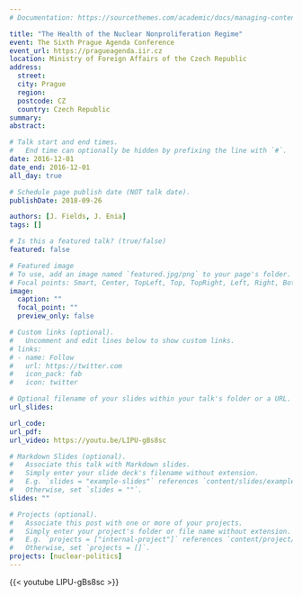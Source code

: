 ```yaml
---
# Documentation: https://sourcethemes.com/academic/docs/managing-content/

title: "The Health of the Nuclear Nonproliferation Regime"
event: The Sixth Prague Agenda Conference
event_url: https://pragueagenda.iir.cz
location: Ministry of Foreign Affairs of the Czech Republic
address:
  street:
  city: Prague
  region:
  postcode: CZ
  country: Czech Republic
summary:
abstract:

# Talk start and end times.
#   End time can optionally be hidden by prefixing the line with `#`.
date: 2016-12-01
date_end: 2016-12-01
all_day: true

# Schedule page publish date (NOT talk date).
publishDate: 2018-09-26

authors: [J. Fields, J. Enia]
tags: []

# Is this a featured talk? (true/false)
featured: false

# Featured image
# To use, add an image named `featured.jpg/png` to your page's folder. 
# Focal points: Smart, Center, TopLeft, Top, TopRight, Left, Right, BottomLeft, Bottom, BottomRight.
image:
  caption: ""
  focal_point: ""
  preview_only: false

# Custom links (optional).
#   Uncomment and edit lines below to show custom links.
# links:
# - name: Follow
#   url: https://twitter.com
#   icon_pack: fab
#   icon: twitter

# Optional filename of your slides within your talk's folder or a URL.
url_slides: 

url_code:
url_pdf:
url_video: https://youtu.be/LIPU-gBs8sc

# Markdown Slides (optional).
#   Associate this talk with Markdown slides.
#   Simply enter your slide deck's filename without extension.
#   E.g. `slides = "example-slides"` references `content/slides/example-slides.md`.
#   Otherwise, set `slides = ""`.
slides: ""

# Projects (optional).
#   Associate this post with one or more of your projects.
#   Simply enter your project's folder or file name without extension.
#   E.g. `projects = ["internal-project"]` references `content/project/deep-learning/index.md`.
#   Otherwise, set `projects = []`.
projects: [nuclear-politics]
---
```

{{< youtube LIPU-gBs8sc >}}
